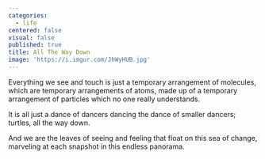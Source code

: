 ```yaml
---
categories:
  - life
centered: false
visual: false
published: true
title: All The Way Down
image: 'https://i.imgur.com/JhWyHUB.jpg'
---
```

Everything we see and touch
is just a temporary arrangement of molecules,
which are temporary arrangements of atoms,
made up of a temporary arrangement of particles
which no one really understands.

It is all just a dance of dancers
dancing the dance of smaller dancers;
turtles, all the way down.

And we are the leaves 
of seeing and feeling
that float on this sea of change,
marveling at each snapshot
in this endless panorama.